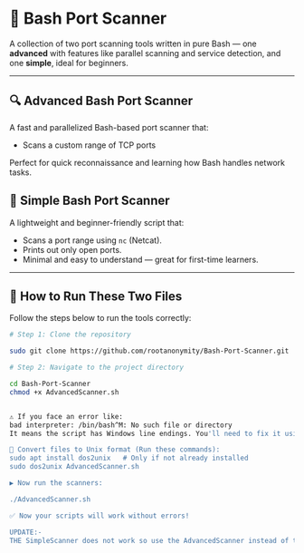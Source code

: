 # 🔐 Bash Port Scanner

A collection of two port scanning tools written in pure Bash — one **advanced** with features like parallel scanning and service detection, and one **simple**, ideal for beginners.

---

## 🔍 Advanced Bash Port Scanner
A fast and parallelized Bash-based port scanner that:

- Scans a custom range of TCP ports

Perfect for quick reconnaissance and learning how Bash handles network tasks.

## 🧪 Simple Bash Port Scanner

A lightweight and beginner-friendly script that:

- Scans a port range using `nc` (Netcat).
- Prints out only open ports.
- Minimal and easy to understand — great for first-time learners.

---

## 🚀 How to Run These Two Files

Follow the steps below to run the tools correctly:

```bash
# Step 1: Clone the repository

sudo git clone https://github.com/rootanonymity/Bash-Port-Scanner.git

# Step 2: Navigate to the project directory

cd Bash-Port-Scanner
chmod +x AdvancedScanner.sh


⚠️ If you face an error like:
bad interpreter: /bin/bash^M: No such file or directory
It means the script has Windows line endings. You'll need to fix it using dos2unix.

🔧 Convert files to Unix format (Run these commands):
sudo apt install dos2unix   # Only if not already installed
sudo dos2unix AdvancedScanner.sh

▶️ Now run the scanners:

./AdvancedScanner.sh

✅ Now your scripts will work without errors!

UPDATE:-
THE SimpleScanner does not work so use the AdvancedScanner instead of this.
